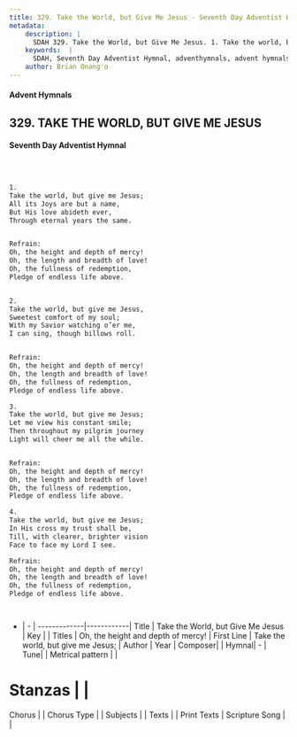 ```yaml
---
title: 329. Take the World, but Give Me Jesus - Seventh Day Adventist Hymnal
metadata:
    description: |
      SDAH 329. Take the World, but Give Me Jesus. 1. Take the world, but give me Jesus; All its Joys are but a name, But His love abideth ever, Through eternal years the same. 
    keywords:  |
      SDAH, Seventh Day Adventist Hymnal, adventhymnals, advent hymnals, Take the World, but Give Me Jesus, Take the world, but give me Jesus; ,Oh, the height and depth of mercy!
    author: Brian Onang'o
---
```


#### Advent Hymnals
## 329. TAKE THE WORLD, BUT GIVE ME JESUS
#### Seventh Day Adventist Hymnal

```txt



1.
Take the world, but give me Jesus;
All its Joys are but a name,
But His love abideth ever,
Through eternal years the same.


Refrain:
Oh, the height and depth of mercy!
Oh, the length and breadth of love!
Oh, the fullness of redemption,
Pledge of endless life above.


2.
Take the world, but give me Jesus,
Sweetest comfort of my soul;
With my Savior watching o’er me,
I can sing, though billows roll.


Refrain:
Oh, the height and depth of mercy!
Oh, the length and breadth of love!
Oh, the fullness of redemption,
Pledge of endless life above.

3.
Take the world, but give me Jesus;
Let me view his constant smile;
Then throughout my pilgrim journey
Light will cheer me all the while.


Refrain:
Oh, the height and depth of mercy!
Oh, the length and breadth of love!
Oh, the fullness of redemption,
Pledge of endless life above.

4.
Take the world, but give me Jesus;
In His cross my trust shall be,
Till, with clearer, brighter vision
Face to face my Lord I see.

Refrain:
Oh, the height and depth of mercy!
Oh, the length and breadth of love!
Oh, the fullness of redemption,
Pledge of endless life above.




```

- |   -  |
-------------|------------|
Title | Take the World, but Give Me Jesus |
Key |  |
Titles | Oh, the height and depth of mercy! |
First Line | Take the world, but give me Jesus; |
Author | 
Year | 
Composer|  |
Hymnal|  - |
Tune|  |
Metrical pattern | |
# Stanzas |  |
Chorus |  |
Chorus Type |  |
Subjects |  |
Texts |  |
Print Texts | 
Scripture Song |  |
  
